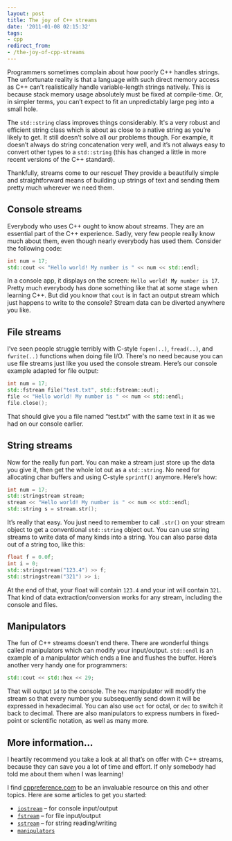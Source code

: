 ```yaml
---
layout: post
title: The joy of C++ streams
date: '2011-01-08 02:15:32'
tags:
- cpp
redirect_from:
- /the-joy-of-cpp-streams
---
```


Programmers sometimes complain about how poorly C++ handles strings. The unfortunate reality is that a language with such direct memory access as C++ can’t realistically handle variable-length strings natively. This is because stack memory usage absolutely must be fixed at compile-time. Or, in simpler terms, you can’t expect to fit an unpredictably large peg into a small hole.

The `std::string` class improves things considerably. It's a very robust and efficient string class which is about as close to a native string as you’re likely to get. It still doesn’t solve all our problems though. For example, it doesn’t always do string concatenation very well, and it’s not always easy to convert other types to a `std::string` (this has changed a little in more recent versions of the C++ standard).

Thankfully, streams come to our rescue! They provide a beautifully simple and straightforward means of building up strings of text and sending them pretty much wherever we need them.

## Console streams

Everybody who uses C++ ought to know about streams. They are an essential part of the C++ experience. Sadly, very few people really know much about them, even though nearly everybody has used them. Consider the following code:

```cpp
int num = 17;
std::cout << "Hello world! My number is " << num << std::endl;
```

In a console app, it displays on the screen: `Hello world! My number is 17`. Pretty much everybody has done something like that at some stage when learning C++. But did you know that `cout` is in fact an output stream which just happens to write to the console? Stream data can be diverted anywhere you like.

## File streams

I’ve seen people struggle terribly with C-style `fopen(..)`, `fread(..)`, and `fwrite(..)` functions when doing file I/O. There's no need because you can use file streams just like you used the console stream. Here’s our console example adapted for file output:

```cpp
int num = 17;
std::fstream file("test.txt", std::fstream::out);
file << "Hello world! My number is " << num << std::endl;
file.close();
```

That should give you a file named “test.txt” with the same text in it as we had on our console earlier.

## String streams

Now for the really fun part. You can make a stream just store up the data you give it, then get the whole lot out as a `std::string`. No need for allocating char buffers and using C-style `sprintf()` anymore. Here’s how:

```cpp
int num = 17;
std::stringstream stream;
stream << "Hello world! My number is " << num << std::endl;
std::string s = stream.str();
```

It’s really that easy. You just need to remember to call `.str()` on your stream object to get a conventional `std::string` object out. You can use string streams to write data of many kinds into a string. You can also parse data out of a string too, like this:

```cpp
float f = 0.0f;
int i = 0;
std::stringstream("123.4") >> f;
std::stringstream("321") >> i;
```

At the end of that, your float will contain `123.4` and your int will contain `321`. That kind of data extraction/conversion works for any stream, including the console and files.

## Manipulators

The fun of C++ streams doesn’t end there. There are wonderful things called manipulators which can modify your input/output. `std::endl` is an example of a manipulator which ends a line and flushes the buffer. Here’s another very handy one for programmers:

```cpp
std::cout << std::hex << 29;
```

That will output `1d` to the console. The `hex` manipulator will modify the stream so that every number you subsequently send down it will be expressed in hexadecimal. You can also use `oct` for octal, or `dec` to switch it back to decimal. There are also manipulators to express numbers in fixed-point or scientific notation, as well as many more.

## More information…

I heartily recommend you take a look at all that’s on offer with C++ streams, because they can save you a lot of time and effort. If only somebody had told me about them when I was learning!

I find [cppreference.com](https://en.cppreference.com) to be an invaluable resource on this and other topics. Here are some articles to get you started:

- [`iostream`](https://en.cppreference.com/w/cpp/header/iostream) – for console input/output
- [`fstream`](https://en.cppreference.com/w/cpp/header/fstream) – for file input/output
- [`sstream`](https://en.cppreference.com/w/cpp/header/sstream) – for string reading/writing
- [`manipulators`](https://en.cppreference.com/w/cpp/io/manip)
